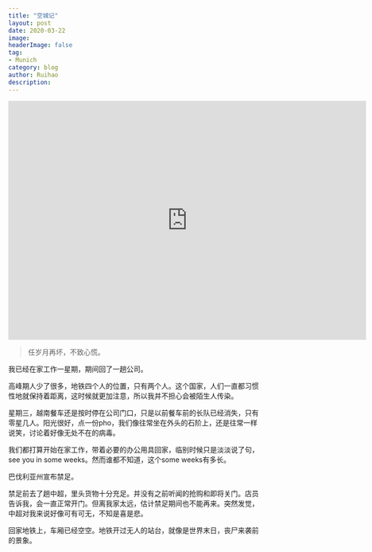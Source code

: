 ```yaml
---
title: "空城记"
layout: post
date: 2020-03-22
image: 
headerImage: false
tag:
- Munich
category: blog
author: Ruihao
description: 
---
```


<p align="center"><iframe width="720" height="480" src="https://www.youtube.com/embed/sg8V5BLMEhE" frameborder="0" allowfullscreen></iframe></p>

<div class="breaker"></div>

> 任岁月再坏，不致心慌。

<div class="breaker"></div>

我已经在家工作一星期，期间回了一趟公司。

高峰期人少了很多，地铁四个人的位置，只有两个人。这个国家，人们一直都习惯性地就保持着距离，这时候就更加注意，所以我并不担心会被陌生人传染。

星期三，越南餐车还是按时停在公司门口，只是以前餐车前的长队已经消失，只有零星几人。阳光很好，点一份pho，我们像往常坐在外头的石阶上，还是往常一样说笑，讨论着好像无处不在的病毒。 

我们都打算开始在家工作，带着必要的办公用具回家，临别时候只是淡淡说了句，see you in some weeks。然而谁都不知道，这个some weeks有多长。

<div class="breaker"></div>

巴伐利亚州宣布禁足。

禁足前去了趟中超，里头货物十分充足。并没有之前听闻的抢购和即将关门。店员告诉我，会一直正常开门。但离我家太远，估计禁足期间也不能再来。突然发觉，中超对我来说好像可有可无，不知是喜是悲。

回家地铁上，车厢已经空空。地铁开过无人的站台，就像是世界末日，丧尸来袭前的景象。

<div class="breaker"></div>

